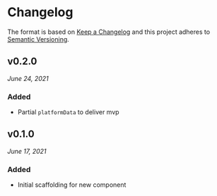 # Changelog

The format is based on [Keep a Changelog](http://keepachangelog.com/en/1.0.0/)
and this project adheres to [Semantic Versioning](http://semver.org/spec/v2.0.0.html).


v0.2.0
------------------------------
*June 24, 2021*

### Added
- Partial `platformData` to deliver mvp


v0.1.0
------------------------------
*June 17, 2021*

### Added
- Initial scaffolding for new component
